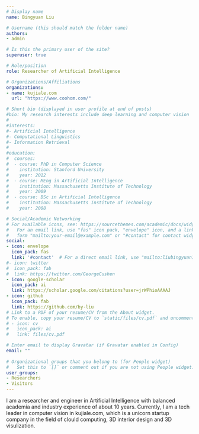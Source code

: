 ```yaml
---
# Display name
name: Bingyuan Liu

# Username (this should match the folder name)
authors:
- admin

# Is this the primary user of the site?
superuser: true

# Role/position
role: Researcher of Artificial Intelligence

# Organizations/Affiliations
organizations:
- name: kujiale.com
  url: "https://www.coohom.com/"

# Short bio (displayed in user profile at end of posts)
#bio: My research interests include deep learning and computer vision
#
#interests:
#- Artificial Intelligence
#- Computational Linguistics
#- Information Retrieval
#
#education:
#  courses:
#  - course: PhD in Computer Science
#    institution: Stanford University
#    year: 2012
#  - course: MEng in Artificial Intelligence
#    institution: Massachusetts Institute of Technology
#    year: 2009
#  - course: BSc in Artificial Intelligence
#    institution: Massachusetts Institute of Technology
#    year: 2008

# Social/Academic Networking
# For available icons, see: https://sourcethemes.com/academic/docs/widgets/#icons
#   For an email link, use "fas" icon pack, "envelope" icon, and a link in the
#   form "mailto:your-email@example.com" or "#contact" for contact widget.
social:
- icon: envelope
  icon_pack: fas
  link: '#contact'  # For a direct email link, use "mailto:liubingyuan1988@gmail.com".
#- icon: twitter
#  icon_pack: fab
#  link: https://twitter.com/GeorgeCushen
- icon: google-scholar
  icon_pack: ai
  link: https://scholar.google.com/citations?user=jrWPhioAAAAJ
- icon: github
  icon_pack: fab
  link: https://github.com/by-liu
# Link to a PDF of your resume/CV from the About widget.
# To enable, copy your resume/CV to `static/files/cv.pdf` and uncomment the lines below.  
# - icon: cv
#   icon_pack: ai
#   link: files/cv.pdf

# Enter email to display Gravatar (if Gravatar enabled in Config)
email: ""
  
# Organizational groups that you belong to (for People widget)
#   Set this to `[]` or comment out if you are not using People widget.  
user_groups:
- Researchers
- Visitors
---
```


I am a researcher and engineer in Artificial Intelligence with balanced academia and industry experience of about 10 years. Currently, I am a tech leader in computer vision in kujiale.com, which is a unicorn startup company in the field of clould computing, 3D interior design and 3D visulization.

